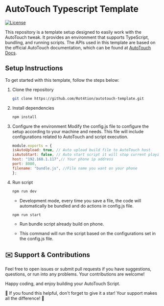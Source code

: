 # AutoTouch Typescript Template

[![License](https://img.shields.io/badge/license-MIT-blue)](https://opensource.org/licenses/MIT)

This repository is a template setup designed to easily work with the AutoTouch tweak. It provides an environment that supports TypeScript, bundling, and running scripts. The APIs used in this template are based on the official AutoTouch documentation, which can be found at [AutoTouch Docs](https://docs.autotouch.net/).

## Setup Instructions

To get started with this template, follow the steps below:

1. Clone the repository

    ```bash
    git clone https://github.com/Rot4tion/autotouch-template.git
    ```

2. Install dependencies

    ```bash
    npm install
    ```

3. Configure the environment
    Modify the config.js file to configure the setup according to your machine and needs. This file will include configurations related to AutoTouch and script execution.

    ```js
    module.exports = {
    isAutoUpload: true, // Auto upload build file to AutoTouch host
    isAutoStart: false, // Auto start script it will stop current playing script and run new build script
    host: "192.168.1.117",// Your phone ip address
    port: 8080,
    filename: "bundle.js", //File name you want on your phone
    };
    ```

4. Run script

    ```bash
    npm run dev
    ```

    - Development mode, every time you save a file, the code will automatically be bundled and do actions in config.js file.

    ```bash
    npm run start
    ```

    - Run bundle script already build on phone.

    - This command will run the script based on the configurations set in the config.js file.

## ✉️ Support & Contributions

Feel free to open issues or submit pull requests if you have suggestions, questions, or run into any problems. Your contributions are welcome!

Happy coding, and enjoy building your AutoTouch Script.

💖 If you found this helpful, don't forget to give it a star! Your support makes all the difference! 🌟
